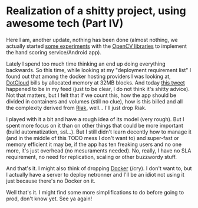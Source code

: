 # Realization of a shitty project, using awesome tech (Part IV)

Here I am, another update, nothing has been done (almost nothing, we actually started [some experiments](https://github.com/SHWB/pytile) with the [OpenCV libraries](http://opencv.org/) to implement the hand scoring service/Android app).

Lately I spend too much time thinking an end up doing everything backwards. So this time, while looking at my "deployment requirement list" I found out that among the docker hosting providers I was looking at, [DotCloud](https://www.dotcloud.com) bills by allocated memory at 32MB blocks. And today [this tweet](https://twitter.com/erlangbikeshed/status/532477528121040896) happened to be in my feed (just to be clear, I do not think it's shitty advice). Not that matters, but I felt that if we count this, how the app should be divided in containers and volumes (still no clue), how is this billed and all the complexity derived from [Riak](http://basho.com/riak/), well... I'll just drop Riak.

I played with it a bit and have a rough idea of its model (very rough). But I spent more focus on it than on other things that could be more important (build automatization, ssl...). But I still didn't learn decently how to manage it (and in the middle of this TODO mess I don't want to) and super-fast or memory efficient it may be, if the app has ten freaking users and no one more, it's just overhead (no mesuraments needed). No, really, I have no SLA requirement, no need for replication, scaling or other buzzwordy stuff.

And that's it. I might also think of dropping [Docker](https://docker.com/) (/cry). I don't want to, but I actually have a server to deploy netronner and I'll be an idiot not using it just because there's no Docker on it.

Well that's it. I might find some more simplifications to do before going to prod, don't know yet.
See ya again!